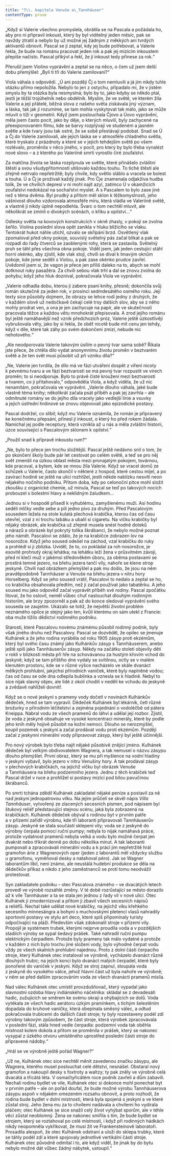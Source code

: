 ```yaml
---
title: "7\\. kapitola Venuše a\_Tannhäuser"
contentType: prose
---
```


  

„Když si Valerie všechno promyslela, obrátila se na Pascala a požádala ho, aby pro ni připravil inkoust, který by byl viditelný jeden měsíc, pak se navždy ztratil a nebylo by už možné jej žádným z měkkých ani tvrdých aktivantů obnovit. Pascal se jí zeptal, kdy jej bude potřebovat, a Valerie řekla, že bude na románu pracovat jeden rok a pak jej mizícím inkoustem přepíše načisto. Pascal přikývl a řekl, že jí inkoust tedy přinese za rok.“

Přerušil jsem Violino vyprávění a zeptal se na něco, o čem už jsem delší dobu přemýšlel: „Byli ti tři do Valerie zamilovaní?“

Viola váhala s odpovědí. „Ú ani později Čj o tom nemluvili a já jim nikdy tuhle otázku přímo nepoložila. Nebylo to jen z ostychu, připadalo mi, že v jistém smyslu by ta otázka byla nesmyslná; bylo by to, jako kdyby se někdo ptal, jestli je těžší trojúhelník nebo obdélník. Myslím, že ve světě, ve kterém žila Valerie a její přátelé, běžná slova z našeho světa získávala jiný význam, a láska, tak jak jí rozumíme, se tam mohla vyskytovat tak málo, jako se může mluvit o tíži v geometrii. Když jsem poslouchala Čjovo a Úovo vyprávění, měla jsem často pocit, jako by děje, o kterých mluvili, byly zachycené na přeexponovaném filmu, kde se barvy rozplývají ve studeném a jasném světle a kde tvary jsou tak ostré, že se sobě přestávají podobat. Snad se Ú a Čj do Valerie zamilovali, ale jejich láska se v atmosféře chladného světla, které tryskalo z prázdnoty a které se v jejich tehdejším světě po všem rozlévalo, proměnila v něco jiného, v pocit, pro který by bylo třeba vynalézt nové slovo – a z kterého po Valeriině smrti vyrostlo čiré zoufalství.

Za matčina života se láska rozplynula ve světle, které přinášelo zvláštní štěstí a svou všudypřítomností utišovalo každou touhu. To tiché štěstí ale zřejmě netrvalo nepřetržitě; byly chvíle, kdy světlo sláblo a vracela se bolest a touha. Ú a Čj je prožívali každý jinak. Pro Čje znamenala odjakživa hudba tolik, že ve chvílích depresí v ní mohl najít azyl, zatímco Ú v okamžicích zoufalství nedokázal na sochařství myslet. A s Pascalem to bylo zase jiné než s těma dvěma. Byl prudký a přitom měl sklon k těžkomyslnosti, jeho vášnivost dlouho vzdorovala atmosféře míru, která vládla ve Valeriině světě, a vlastně jí nikdy úplně nepodlehla. Švarc o tom nechtěl mluvit, ale několikrát se zmínil o divokých scénách, o křiku a opilství…“

Odlesky světla na kovových konstrukcích v okně zhasly, v pokoji se zvolna šeřilo. Violina poslední slova opět zanikla v hluku blížícího se vlaku. Tentokrát hukot náhle utichl, ozvalo se skřípání brzd. Osvětlený vlak zpomaloval před okny pokoje, souvislý světelný pás začal blikat a pak se rozpadl do řady čtverců se zaoblenými rohy, která se zastavila. Světelný pruh se táhl přes všechna okna pokoje. Viděl jsem, jak jeden cestující stáhl horní okénko, aby zjistil, kde vlak stojí, chvíli se díval k tmavým oknům pokoje, kde jsme seděli s Violou, a pak zase okénko prudce zavřel. Uvědomil jsem si, že vagon je přece jen příliš daleko na to, abych se mohl dotknout ruky pasažéra. Za chvíli sebou vlak trhl a dal se znovu zvolna do pohybu; když jeho hluk dozníval, pokračovala Viola ve vyprávění.

„Valerie odhadla dobu, kterou jí zabere psaní knihy, přesně; dokončila svůj román skutečně za jeden rok, v prosinci sedmdesátého osmého roku. Její texty sice působily dojmem, že obrazy se lehce rodí jedny z druhých, že v každém slově už nedočkavě čekají celé trsy dalších slov, aby se z něho mohly prodrat ven, a ona je jen zachycuje na papír, ale ve skutečnosti pracovala těžce a každou větu mnohokrát přepisovala. A zrod jejího románu byl ještě namáhavější než vznik předchozích próz, Valerie ještě úzkostlivěji vybrušovala věty, jako by si řekla, že oběť nicotě bude mít cenu jen tehdy, když v díle, které tak záhy po svém dokončení zmizí, nebude nic nehotového.“

„Ale neodporovala Valerie takovým úsilím o pevný tvar sama sobě? Říkala jste přece, že chtěla dílo vydat anonymnímu životu proměn v beztvarém světě a že ten svět musí působit už při vzniku díla?“

„Ne, Valerie jen tvrdila, že dílo má ve fázi utváření dospět z víření nicoty k pevnému tvaru a ve fázi beztvarosti se má pevný tvar rozpustit ve vírech proměn; to si neodporuje. Bylo to právě čisté kroužení mezi beztvarostí a tvarem, co ji přitahovalo,“ odpověděla Viola, a když viděla, že už nic nenamítám, pokračovala ve vyprávění. „Valerie dlouho váhala, jaké bude vlastně téma knihy; několikrát začala psát příběh a pak jej zavrhla – ale odmítnuté romány se do jejího díla vracely jako vedlejší linie a vsuvky a jejich ústřední hrdinové se znovu objevovali jako epizodické postavy.

Pascal dodržel, co slíbil; když mu Valerie oznámila, že román je připravený ke konečnému přepsání, přinesl jí inkoust, o který ho před rokem žádala. Namíchal jej podle receptury, která vznikla až u nás a měla zvláštní historii, úzce související s Pascalovým sklonem k opilství.“

„Použil snad k přípravě inkoustu rum?“

„Ne, bylo to přece jen trochu složitější. Pascal ještě nedávno snil o tom, že po skončení školy bude pár let cestovat po celém světě, a teď se pro něj svět zmenšil na úzkou oblast města mezi pronajatým pokojem, továrnou, kde pracoval, a bytem, kde se mnou žila Valerie. Když se vracel domů ze schůzek u Valerie, často skončil v některé z hospod, které cestou míjel, a po zavírací hodině se ještě na ulici rozhlížel, jestli někde nablízku nesvítí neon nějakého nočního podniku. Přitom doba, kdy po celonoční pitce mohl složit zkoušku z organické chemie, už minula, Pascal se teď po takových nocích probouzel s bolestmi hlavy a neklidným žaludkem…

Jednou si v hospodě přisedl k vyhublému, zamyšlenému muži. Asi hodinu seděli mlčky vedle sebe a pili jedno pivo za druhým. Před Pascalovým sousedem ležela na stole kulatá plechová krabička, kterou čas od času otevřel, vzal z ní trochu tabáku a ubalil si cigaretu. Na víčku krabičky byl nějaký obrázek, ale krabička už zřejmě musela snést hodně doteků a nárazů a obrázek byl pokrytý tolika škrábanci, že nebylo možné poznat jeho námět. Pascalovi se zdálo, že je na krabičce zobrazen lov na nosorožce. Když jeho soused odešel na záchod, vzal krabičku do ruky a prohlédl si ji zblízka. Uviděl, že to, co pokládal za roh nosorožce, je esovitě prohnutý okraj lehátka; na lehátku leží žena v průsvitném závoji, před ní klečí muž v jakémsi středověkém úboru, za oběma postavami se prostírá temné jezero, na břehu jezera tančí víly, nahoře se klene strop jeskyně. Chvíli nad obrázkem přemýšlel a pak mu došlo, že jsou na něm pravděpodobně Tannhäuser a Venuše na břehu jezera v nitru hory Horselberg. Když se jeho soused vrátil, Pascalovi to nedalo a zeptal se ho, co krabička obsahovala předtím, než ji začal používat jako tabatěrku. A jeho soused mu jako odpověď začal vyprávět příběh své rodiny. Pascal zpočátku litoval, že ho oslovil, neměl vůbec chuť naslouchat dlouhým rodinným historiím, ale brzy zpozorněl a pak až do konce sledoval vyprávění svého souseda se zaujetím. Ukázalo se totiž, že největší životní problém neznámého opilce je stejný jako ten, kvůli kterému on sám utekl z Francie: oba muže tížilo dědictví rodinného podniku.

Starosti, které Pascalovu novému známému působil rodinný podnik, byly však jiného druhu než Pascalovy. Pascal se dozvěděl, že opilec se jmenuje Kulhánek a že jeho rodina vyráběla od roku 1905 zásyp proti ekzémům, který byl svého času známý jako Kulhánkův zásyp s Tannhäuserem, anebo ještě spíš jako Tannhäuserův zásyp. Někdy na začátku století objevily děti v rokli v blízkosti města při hře na schovávanou za hustým křovím vchod do jeskyně; když se tam příštího dne vydaly se svítilnou, octly se v malém klenutém prostoru, kde se v různé výšce nacházelo ve skále dvanáct mělkých prohlubní, jakýchsi přírodních vaniček, které byly naplněné vodou; čas od času se ode dna odlepila bublinka a vznesla se k hladině. Nebyl to sice nijak slavný objev, ale lidé z okolí chodili v neděli ke vchodu do jeskyně a zvědavě nahlíželi dovnitř.

Když se o nové jeskyni s prameny vody dočetl v novinách Kulhán­kův dědeček, hned se tam vypravil. Dědeček Kulhánek byl lékárník, četl různé brožurky o přírodním léčitelství a zejména pojednání o vodoléčbě od pátera Kneippa. Nabral vodu ze všech pramenů do láhví a udělal její rozbor. Zjistil, že voda z jeskyně obsahuje ve vysoké koncentraci minerály, které by podle jeho knih měly hojivě působit na kožní nemoci. Dlouho se nerozmýšlel, koupil pozemek s jeskyní a začal prodávat vodu proti ekzémům. Později začal z jeskynní minerální vody připravovat zásyp, který byl ještě účinnější.

Pro nový výrobek bylo třeba najít nějaké působivě znějící jméno. Kulhánek dědeček byl velkým obdivovatelem Wagnera, a tak nemusel o názvu zásypu dlouho přemýšlet. První obraz, který se mu při myšlence na vodní hladiny v jeskyni vybavil, bylo jezero v nitru Venušiny hory. A tak prodával zásyp v plechových krabičkách, na jejichž víčku byl obrázek Venuše a Tannhäusera na břehu podzemního jezera. Jednu z těch krabiček teď Pascal držel v ruce a prohlížel si postavy mizící pod bílou pavučinou škrábanců.

Po smrti tchána zdědil Kulhánek zakladatel nějaké peníze a postavil za ně nad jeskyní jednopatrovou vilku. Na jejím průčelí se skvěl nápis _Villa Tannhäuser_, vytvořený ze zlacených secesních písmen, pod nápisem byl štukový reliéf představující stejnou scénu, jaká byla zobrazená na krabičkách. Kulhánek dědeček obýval s rodinou byt v prvním patře a v přízemí zařídil výrobnu, kde tři laboranti připravovali Tannhäuserův zásyp. Jeskyně se stala součástí sklepení vily; voda se z jeskyně do výrobny čerpala pomocí ruční pumpy; nebyla to nijak namáhavá práce, protože vydatnost pramenů nebyla velká a vodu bylo možné čerpat jen dvakrát nebo třikrát denně po dobu několika minut. A tak laboranti pumpovali a zpracovávali minerální vodu a k práci jim nepřetržitě hrál gramofon árie z Wagnerových oper (jeden z laborantů měl vždycky službu u gramofonu, vyměňoval desky a natahoval péro). Jak se Wagner laborantům líbil, není známo, ale neustálá hudební produkce se děla na dědečkův příkaz a nikdo z jeho zaměstnanců se proti tomu neodvážil protestovat.

Syn zakladatele podniku – otec Pascalova známého – ve dvacátých letech provedl ve výrobě rozsáhlé změny. V té době rozrůstající se město dorazilo až k vile Tannhäuser a ta se stala jen jednou z řady vil v nové ulici. Otec Kulhánek ji zmodernizoval a přitom ji zbavil všech secesních nápisů a reliéfů. Nechal také udělat nové krabičky, na jejichž víku křehkého secesního minnesängra a bohyni s muchovskými pletenci vlasů nahradily sportovní postavy ve stylu art deco, které spíš připomínaly turisty odpočívající na pláži. Především však zdokonalil stroje v přízemí vily. Propojil je systémem trubek, kterými nejprve proudila voda a v pozdějších stadiích výroby se sypal šedavý prášek. Také nahradil ruční pumpu elektrickým čerpadlem. Protože byly prameny tak málo vydatné a protože v každém z nich bylo trochu jiné složení vody, bylo výhodné čerpat vodu vždy ze všech skalních prohlubní najednou. Proto z dolní části čerpacího stroje, který Kulhánek otec instaloval ve výrobně, vycházelo dvanáct různě dlouhých trubic; na jejich konci bylo dvanáct malých čerpadel, které byly ponořené do vaniček v jeskyni. Když se stroj zapnul, stoupala voda z jeskyně do vysokého válce, jehož hlavní část už byla nahoře ve výrobně; v něm se před dalším zpracováním voda ze všech dvanácti pramenů mísila.

Nad válec Kulhánek otec umístil provzdušňovač, který vypadal jako slavnostní ozdoba hlavy indiánského náčelníka: skládal se z devadesáti hadic, zužujících se směrem ke svému okraji a ohýbajících se dolů. Voda vytékala ze všech hadic aerátoru úzkým pramínkem, s tichým šelestěním dopadala do kruhové vaničky, která obepínala směsný válec, a odtud pokračovala trubicemi do dalších částí stroje; ty byly rozestaveny podél zdí výrobny takovým způsobem, že část stroje, která výrobek zpracovávala v poslední fázi, stála hned vedle čerpadla: podzemní voda tak oběhla místnost kolem dokola a přitom se proměnila v prášek, který se nakonec vysypal z úzkého otvoru umístěného uprostřed poslední části stroje do připravené nádoby.“

„Hrál se ve výrobně ještě pořád Wagner?“

„Už ne, Kulhánek otec sice nechtěl měnit zavedenou značku zásypu, ale Wagnera, kterého musel poslouchat celé dětství, nesnášel. Obstaral nový gramofon a nakoupil desky s foxtroty a waltzy; ty pak zněly ve výrobně celá dvacátá a třicátá léta. V osmačtyřicátém roce podnik zavřeli a dům zabavili. Nechali rodinu bydlet ve vile, Kulhánek otec si dokonce mohl ponechat byt v prvním patře – ale on pořád doufal, že bude možné výrobu Tannhäuserova zásypu aspoň v nějakém omezeném rozsahu obnovit, a proto rozhodl, že rodina bude bydlet v dolní místnosti, která byla spojená s jeskyní a ve které zůstal stroj. Jeho žena mu za to chvílemi nadávala a chvílemi ho vydírala pláčem; otec Kulhánek se sice snažil celý život vyhýbat sporům, ale v téhle věci zůstal neoblomný. Žena se nakonec smířila s tím, že bude bydlet se strojem, který se roztahoval po celé místnosti, i když při rodinných hádkách nikdy neopomněla vykřikovat, že musí žít ve Frankensteinově laboratoři. Prosadila alespoň, že otec Kulhánek odstraní a uloží do sklepa trubky, které se táhly podél zdí a které spojovaly jednotlivé vertikální části stroje. Kulhánek otec původně odmítal i to, ale když viděl, že jinak by do bytu nebylo možné dát vůbec žádný nábytek, ustoupil.“
